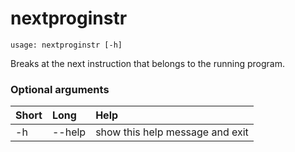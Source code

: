 <!-- THIS PART OF THIS FILE IS AUTOGENERATED. DO NOT MODIFY IT. See scripts/generate-docs.sh -->
# nextproginstr

```text
usage: nextproginstr [-h]

```

Breaks at the next instruction that belongs to the running program.
### Optional arguments

|Short|Long|Help|
| :--- | :--- | :--- |
|-h|--help|show this help message and exit|

<!-- END OF AUTOGENERATED PART. Do not modify this line or the line below, they mark the end of the auto-generated part of the file. If you want to extend the documentation in a way which cannot easily be done by adding to the command help description, write below the following line. -->
<!-- ------------\>8---- ----\>8---- ----\>8------------ -->
